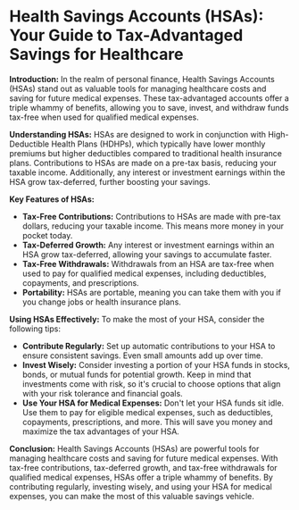 # Health Savings Accounts (HSAs): Your Guide to Tax-Advantaged Savings for Healthcare

**Introduction:**
In the realm of personal finance, Health Savings Accounts (HSAs) stand out as valuable tools for managing healthcare costs and saving for future medical expenses. These tax-advantaged accounts offer a triple whammy of benefits, allowing you to save, invest, and withdraw funds tax-free when used for qualified medical expenses.

**Understanding HSAs:**
HSAs are designed to work in conjunction with High-Deductible Health Plans (HDHPs), which typically have lower monthly premiums but higher deductibles compared to traditional health insurance plans. Contributions to HSAs are made on a pre-tax basis, reducing your taxable income. Additionally, any interest or investment earnings within the HSA grow tax-deferred, further boosting your savings.

**Key Features of HSAs:**

* **Tax-Free Contributions:** Contributions to HSAs are made with pre-tax dollars, reducing your taxable income. This means more money in your pocket today.
* **Tax-Deferred Growth:** Any interest or investment earnings within an HSA grow tax-deferred, allowing your savings to accumulate faster.
* **Tax-Free Withdrawals:** Withdrawals from an HSA are tax-free when used to pay for qualified medical expenses, including deductibles, copayments, and prescriptions.
* **Portability:** HSAs are portable, meaning you can take them with you if you change jobs or health insurance plans.

**Using HSAs Effectively:**
To make the most of your HSA, consider the following tips:

* **Contribute Regularly:** Set up automatic contributions to your HSA to ensure consistent savings. Even small amounts add up over time.
* **Invest Wisely:** Consider investing a portion of your HSA funds in stocks, bonds, or mutual funds for potential growth. Keep in mind that investments come with risk, so it's crucial to choose options that align with your risk tolerance and financial goals.
* **Use Your HSA for Medical Expenses:** Don't let your HSA funds sit idle. Use them to pay for eligible medical expenses, such as deductibles, copayments, prescriptions, and more. This will save you money and maximize the tax advantages of your HSA.

**Conclusion:**
Health Savings Accounts (HSAs) are powerful tools for managing healthcare costs and saving for future medical expenses. With tax-free contributions, tax-deferred growth, and tax-free withdrawals for qualified medical expenses, HSAs offer a triple whammy of benefits. By contributing regularly, investing wisely, and using your HSA for medical expenses, you can make the most of this valuable savings vehicle.
